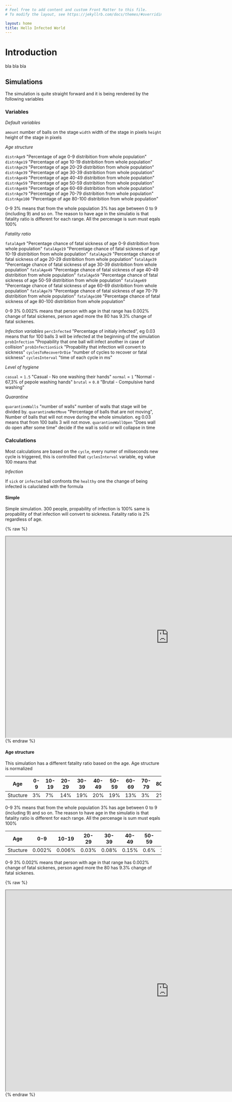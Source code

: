 ```yaml
---
# Feel free to add content and custom Front Matter to this file.
# To modify the layout, see https://jekyllrb.com/docs/themes/#overriding-theme-defaults

layout: home
title: Hello Infected World 
---
```


# Introduction 

bla bla bla

## Simulations 

The simulation is quite straight forward and it is being rendered by the following variables 

### Variables 

*Default variables* 

`amount` number of balls on the stage 
`width` width of the stage in pixels
`height` height of the stage in pixels

*Age structure* 

`distrAge9` "Percentage of age 0-9 distribition from whole population"
`distrAge19` "Percentage of age 10-19 distribition from whole population"
`distrAge29` "Percentage of age 20-29 distribition from whole population"
`distrAge39` "Percentage of age 30-39 distribition from whole population"
`distrAge49` "Percentage of age 40-49 distribition from whole population"
`distrAge59` "Percentage of age 50-59 distribition from whole population"
`distrAge69` "Percentage of age 60-69 distribition from whole population"
`distrAge79` "Percentage of age 70-79 distribition from whole population"
`distrAge100` "Percentage of age 80-100 distribition from whole population"

0-9 3% means that from the whole population 3% has age between 0 to 9 (including 9) and so on. The reason to have age in the simulatio is that fatality ratio is different for each range. All the percenage is sum must eqals 100% 

*Fatality ratio*

`fatalAge9` "Percentage chance of fatal sickness of age 0-9 distribition from whole population"
`fatalAge19` "Percentage chance of fatal sickness of age 10-19 distribition from whole population"
`fatalAge29` "Percentage chance of fatal sickness of age 20-29 distribition from whole population"
`fatalAge39` "Percentage chance of fatal sickness of age 30-39 distribition from whole population"
`fatalAge49` "Percentage chance of fatal sickness of age 40-49 distribition from whole population"
`fatalAge59` "Percentage chance of fatal sickness of age 50-59 distribition from whole population"
`fatalAge69` "Percentage chance of fatal sickness of age 60-69 distribition from whole population"
`fatalAge79` "Percentage chance of fatal sickness of age 70-79 distribition from whole population"
`fatalAge100` "Percentage chance of fatal sickness of age 80-100 distribition from whole population"

0-9 3% 0.002% means that person with age in that range has 0.002% change of fatal sickenes, person aged more the 80 has 9.3% change of fatal sickenes.

*Infection variables*
`percInfected` "Percentage of initialy infected", eg 0.03 means that for 100 balls 3 will be infected at the beginning of the simulation 
`probInfection` "Propability that one ball will infect another in case of collision"
`probInfectionSick` "Propability that infection will convert to sickness"
`cyclesToRecoverOrDie` "number of cycles to recover or fatal sickness"
`cyclesInterval` "time of each cycle in ms"

*Level of hygiene*

`casual` = `1.5`  "Casual - No one washing their hands"
 `normal` = `1` "Normal - 67,3% of pepole washing hands"
 `brutal` = `0.8` "Brutal - Compulsive hand washing"
 
 *Quarantine*
 
`quarantineWalls` "number of walls" number of walls that stage will be divided by. 
`quarantineNotMove` "Percentage of balls that are not moving", Number of balls that will not move during the whole simulation. eg 0.03 means that from 100 balls 3 will not move. 
`quarantineWallOpen` "Does wall do open after some time" decide if the wall is solid or will collapse in time 

### Calculations 

Most calculations are based on the `cycle`, every numer of miliseconds new cycle is triggered, this is controlled that `cyclesInterval` variable, eg value 100 means that 

*Infection*

If `sick` or `infected` ball confronts the `healthy` one the change of being infected is caluclated with the formula 




#### Simple

Simple simulation. 300 people, propability of infection is 100% same is propability of that infection will convert to sickness. Fatality ratio is 2% regardless of age. 

{% raw %}
<iframe src="https://qunabu.github.io/covid-simulation/?width=1024&height=509&amount=300&probInfection=1&probInfectionSick=1&fatalAge9=0.002&fatalAge19=0.002&fatalAge29=0.002&fatalAge39=0.002&fatalAge49=0.002&fatalAge59=0.002&fatalAge69=0.002&fatalAge79=0.002&fatalAge100=0.002&quarantineWalls=0&quarantineNotMove=0&iframe=1" width="1050" height="649"></iframe>
{% endraw %}





#### Age structure 

This simulation has a different fatality ratio based on the age. Age structure is normalized 

| Age      | 0-9 | 10-19 | 20-29 | 30-39 | 40-49 | 50-59 | 60-69 | 70-79 | 80+ |
|----------|-----|-------|-------|-------|-------|-------|-------|-------|-----|
| Stucture | 3%  | 7%    | 14%   | 19%   | 20%   | 19%   | 13%   | 3%    | 2%  |

0-9 3% means that from the whole population 3% has age between 0 to 9 (including 9) and so on. The reason to have age in the simulatio is that fatality ratio is different for each range. All the percenage is sum must eqals 100% 

| Age      | 0-9    | 10-19  | 20-29 | 30-39 | 40-49 | 50-59 | 60-69 | 70-79 | 80+  |
|----------|--------|--------|-------|-------|-------|-------|-------|-------|------|
| Stucture | 0.002% | 0.006% | 0.03% | 0.08% | 0.15% | 0.6%  | 2.2%  | 5.1%  | 9.3% |

0-9 3% 0.002% means that person with age in that range has 0.002% change of fatal sickenes, person aged more the 80 has 9.3% change of fatal sickenes.

{% raw %}
<iframe src="https://qunabu.github.io/covid-simulation/?width=1024&height=509&amount=289&quarantineWalls=0&quarantineNotMove=0&iframe=1" width="1050" height="649"></iframe>
{% endraw %}




